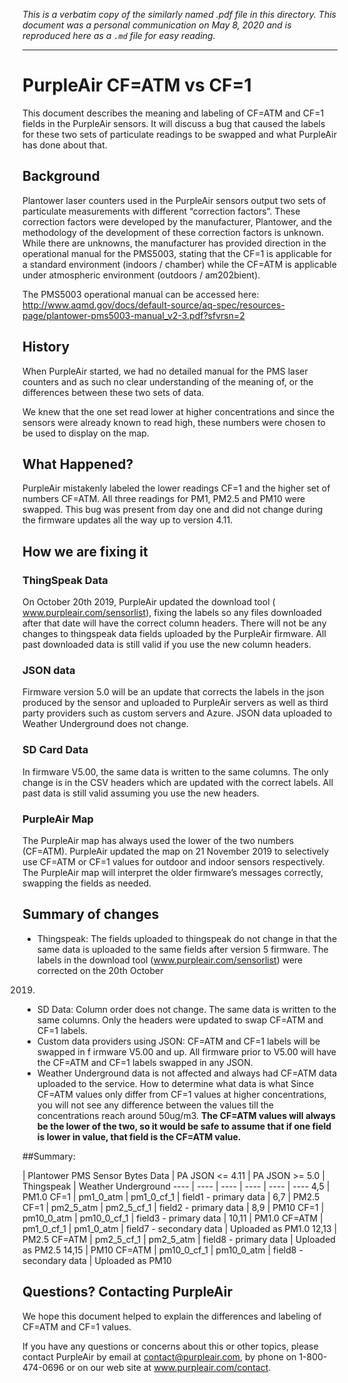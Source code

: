 _This is a verbatim copy of the similarly named .pdf file in this directory. 
This document was a personal communication on May 8, 2020 and is reproduced here
as a `.md` file for easy reading._

----

# PurpleAir CF=ATM vs CF=1

This document describes the meaning and labeling of CF=ATM and CF=1 fields in 
the PurpleAir sensors. It will discuss a bug that caused the labels for these 
two sets of particulate readings to be swapped and what PurpleAir has done about 
that.

## Background

Plantower laser counters used in the PurpleAir sensors output two sets of 
particulate measurements with different “correction factors”. These correction 
factors were developed by the manufacturer, Plantower, and the methodology of 
the development of these correction factors is unknown. While there are unknowns, 
the manufacturer has provided direction in the operational manual for the PMS5003, 
stating that the CF=1 is applicable for a standard environment (indoors / chamber) 
while the CF=ATM is applicable under atmospheric environment (outdoors / am202bient).

The PMS5003 operational manual can be accessed here:
http://www.aqmd.gov/docs/default-source/aq-spec/resources-page/plantower-pms5003-manual_v2-3.pdf?sfvrsn=2

## History

When PurpleAir started, we had no detailed manual for the PMS laser counters and 
as such no clear understanding of the meaning of, or the differences between these 
two sets of data.

We knew that the one set read lower at higher concentrations and since the sensors 
were already known to read high, these numbers were chosen to be used to display 
on the map.

## What Happened?

PurpleAir mistakenly labeled the lower readings CF=1 and the higher set of 
numbers CF=ATM. All three readings for PM1, PM2.5 and PM10 were swapped. This 
bug was present from day one and did not change during the firmware updates all 
the way up to version 4.11.

## How we are fixing it

### ThingSpeak Data

On October 20th 2019, PurpleAir updated the download tool 
(​www.purpleair.com/sensorlist​), fixing the labels so any files downloaded after 
that date will have the correct column headers. There will not be any changes to 
thingspeak data fields uploaded by the PurpleAir firmware. All past downloaded 
data is still valid if you use the new column headers.
   
### JSON data

Firmware version 5.0 will be an update that corrects the labels in the json 
produced by the sensor and uploaded to PurpleAir servers as well as third party 
providers such as custom servers and Azure. JSON data uploaded to Weather 
Underground does not change.

### SD Card Data

In firmware V5.00, the same data is written to the same columns. The only change 
is in the CSV headers which are updated with the correct labels. All past data 
is still valid assuming you use the new headers.

### PurpleAir Map

The PurpleAir map has always used the lower of the two numbers (CF=ATM). PurpleAir 
updated the map on 21 November 2019 to selectively use CF=ATM or CF=1 values for 
outdoor and indoor sensors respectively. The PurpleAir map will interpret the 
older firmware’s messages correctly, swapping the fields as needed.

## Summary of changes

- Thingspeak: The fields uploaded to thingspeak do not change in that the same 
data is uploaded to the same fields after version 5 firmware. The labels in the 
download tool (​www.purpleair.com/sensorlist​) were corrected on the 20th October 
2019.
- SD Data: Column order does not change. The same data is written to the same 
columns. Only the headers were updated to swap CF=ATM and CF=1 labels.
- Custom data providers using JSON: CF=ATM and CF=1 labels will be swapped in f
irmware V5.00 and up. All firmware prior to V5.00 will have the CF=ATM and CF=1 
labels swapped in any JSON.
- Weather Underground data is not affected and always had CF=ATM data uploaded 
to the service.
How to determine what data is what
Since CF=ATM values only differ from CF=1 values at higher concentrations, you 
will not see any difference between the values till the concentrations reach 
around 50ug/m3. ​**The CF=ATM values will always be the lower of the two, so it 
would be safe to assume that if one field is lower in value, that field is the 
CF=ATM value.**
 
##Summary:

| Plantower PMS Sensor Bytes Data | PA JSON <= 4.11 | PA JSON >= 5.0 | Thingspeak | Weather Underground
---- | ---- | ---- | ---- | ---- | ----
4,5 | PM1.0 CF=1 | pm1_0_atm | pm1_0_cf_1 | field1 - primary data |
6,7 | PM2.5 CF=1 | pm2_5_atm | pm2_5_cf_1 | field2 - primary data |
8,9 | PM10 CF=1 | pm10_0_atm | pm10_0_cf_1 | field3 - primary data | 
10,11 | PM1.0 CF=ATM | pm1_0_cf_1 | pm1_0_atm | field7 - secondary data | Uploaded as PM1.0
12,13 | PM2.5 CF=ATM | pm2_5_cf_1 | pm2_5_atm | field8 - primary data | Uploaded as PM2.5
14,15 | PM10 CF=ATM | pm10_0_cf_1 | pm10_0_atm | field8 - secondary data | Uploaded as PM10


## Questions? Contacting PurpleAir

We hope this document helped to explain the differences and labeling of CF=ATM 
and CF=1 values.

If you have any questions or concerns about this or other topics, please contact 
PurpleAir by email at ​contact@purpleair.com​, by phone on 1-800-474-0696 or on 
our web site at www.purpleair.com/contact​.

